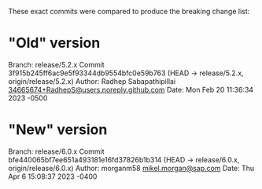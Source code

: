 These exact commits were compared to produce the breaking change list:


"Old" version
=============

Branch: release/5.2.x
Commit 3f915b245ff6ac9e5f93344db9554bfc0e59b763 (HEAD -> release/5.2.x, origin/release/5.2.x)
Author: Radhep Sabapathipillai <34665674+RadhepS@users.noreply.github.com>
Date:   Mon Feb 20 11:36:34 2023 -0500


"New" version
=============
Branch: release/6.0.x
Commit bfe440065bf7ee651a493181e16fd37826b1b314 (HEAD -> release/6.0.x, origin/release/6.0.x)
Author: morganm58 <mikel.morgan@sap.com>
Date:   Thu Apr 6 15:08:37 2023 -0400
